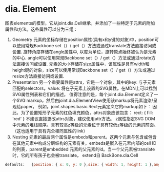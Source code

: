 # dia. Element
图表elements的模型。它从joint.dia.Cell继承，并添加了一些特定于元素的附加属性和方法。这些属性可以分为三组：
1. Geometry
元素的坐标存储在position属性(具有x和y键的对象)中，position可以使用常规Backbone set（）/ get（）方法或通过translate方法直接访问或设置.
旋转角度存储在angle属性中, 以度为单位，旋转原点始终被认为是元素的中心. angle可以使用常规Backbone set（）/ get（）方法或通过rotate方法直接访问或设置.
元素的大小存储在size属性中，该属性是具有width和height键的对象，size可以使用常规Backbone set（）/ get（）方法或通过resize方法直接访问或设置.
2. Presentation
另一个重要属性是attrs，它是一个对象，其中的key: 与子元素匹配的selectors，value: 将在子元素上设置的SVG属性。在MDN上可以找到SVG属性列表和它们的描述。
值得注意的是，每个joint.dia.Element定义了一个SVG markup，然后由joint.dia.ElementView使用该markup将元素渲染/呈现给paper。
例如，joint.shapes.basic.Rect元素定义它的markup如下：
<g class="rotatable"><g class="scalable"><rect/></g><text/></g>
因此，为了设置矩形子元素的红色填充颜色，attrs对象应该包含：
rect: { fill: 'red' }
不建议直接更改attrs对象，建议使用attr方法。
z属性指定SVG DOM中元素的堆栈顺序。具有较高z等级的元素位于具有较低z等级的元素的前面。（这也适用于具有完全相同属性的link）
3. Nesting
元素的最后两个属性是embeds和parent。这两个元素与包含或包含在其他元素中构成分层结构的元素有关。embeds是嵌入在元素内部的cell ID的列表，parent是embedded 元素的父元素的id。当一个父元素被translate时，它的所有孩子也会被translate。
extend自 BackBone.dia.Cell

```javascript
defaults:	{position: { x: 0, y: 0 },size: { width: 1, height: 1 },angle: 0}
```
